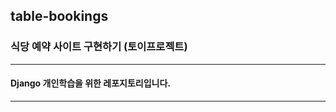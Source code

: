 ## table-bookings

### 식당 예약 사이트 구현하기 (토이프로젝트)

--------------

#### Django 개인학습을 위한 레포지토리입니다.

---------------
